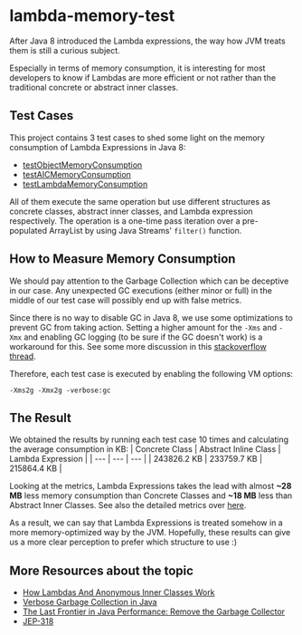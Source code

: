 # lambda-memory-test
After Java 8 introduced the Lambda expressions, the way how JVM treats them is still a curious subject.

Especially in terms of memory consumption, it is interesting for most developers to know if Lambdas are more efficient or not rather than the traditional 
concrete or abstract inner classes.

## Test Cases
This project contains 3 test cases to shed some light on the memory consumption of Lambda Expressions in Java 8:
* [testObjectMemoryConsumption](https://github.com/yavuztas/lambda-memory-test/blob/14872deb9ffca93e4cf801895461142fdd9c0a9c/src/test/java/dev/yavuztas/lambdas/LambdasMemoryTest.java#L48)
* [testAICMemoryConsumption](https://github.com/yavuztas/lambda-memory-test/blob/14872deb9ffca93e4cf801895461142fdd9c0a9c/src/test/java/dev/yavuztas/lambdas/LambdasMemoryTest.java#L57)
* [testLambdaMemoryConsumption](https://github.com/yavuztas/lambda-memory-test/blob/14872deb9ffca93e4cf801895461142fdd9c0a9c/src/test/java/dev/yavuztas/lambdas/LambdasMemoryTest.java#L71)

All of them execute the same operation but use different structures as concrete classes, abstract inner classes, and Lambda expression respectively.
The operation is a one-time pass iteration over a pre-populated ArrayList by using Java Streams' `filter()` function.

## How to Measure Memory Consumption
We should pay attention to the Garbage Collection which can be deceptive in our case. Any unexpected GC executions (either minor or full) 
in the middle of our test case will possibly end up with false metrics.

Since there is no way to disable GC in Java 8, we use some optimizations to prevent GC from taking action. Setting a higher amount for the `-Xms` and `-Xmx` 
and enabling GC logging (to be sure if the GC doesn't work) is a workaround for this. See some more discussion in this 
[stackoverflow thread](https://stackoverflow.com/questions/2980019/jvm-with-no-garbage-collection).

Therefore, each test case is executed by enabling the following VM options:
```
-Xms2g -Xmx2g -verbose:gc
```

## The Result
We obtained the results by running each test case 10 times and calculating the average consumption in KB:
| Concrete Class | Abstract Inline Class | Lambda Expression |
| --- | --- | --- |
| 243826.2 KB | 233759.7 KB | 215864.4 KB |

Looking at the metrics, Lambda Expressions takes the lead with almost **~28 MB** less memory consumption than Concrete Classes and **~18 MB** less than Abstract Inner Classes. See also the detailed metrics over [here](https://github.com/yavuztas/lambda-memory-test/blob/master/java-lambdas-memory-test-report.ods).

As a result, we can say that Lambda Expressions is treated somehow in a more memory-optimized way by the JVM. Hopefully, these results can give us a more clear perception to prefer which structure to use :)     

## More Resources about the topic
* [How Lambdas And Anonymous Inner Classes Work](https://dzone.com/articles/how-lambdas-and-anonymous-inner-classesaic-work)
* [Verbose Garbage Collection in Java](https://www.baeldung.com/java-verbose-gc)
* [The Last Frontier in Java Performance: Remove the Garbage Collector](https://www.infoq.com/news/2017/03/java-epsilon-gc/)
* [JEP-318](https://openjdk.java.net/jeps/318)

